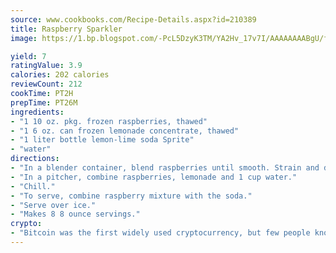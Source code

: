 ```yaml
---
source: www.cookbooks.com/Recipe-Details.aspx?id=210389
title: Raspberry Sparkler
image: https://1.bp.blogspot.com/-PcL5DzyK3TM/YA2Hv_17v7I/AAAAAAAABgU/fyHeesSth_IZW9mL5lk6GxJO8cW8ksrGACLcBGAsYHQ/s320/12.png

yield: 7
ratingValue: 3.9
calories: 202 calories
reviewCount: 212
cookTime: PT2H
prepTime: PT26M
ingredients:
- "1 10 oz. pkg. frozen raspberries, thawed"
- "1 6 oz. can frozen lemonade concentrate, thawed"
- "1 liter bottle lemon-lime soda Sprite"
- "water"
directions:
- "In a blender container, blend raspberries until smooth. Strain and discard seeds."
- "In a pitcher, combine raspberries, lemonade and 1 cup water."
- "Chill."
- "To serve, combine raspberry mixture with the soda."
- "Serve over ice."
- "Makes 8 8 ounce servings."
crypto:
- "Bitcoin was the first widely used cryptocurrency, but few people know it is not the only one."
---
```

